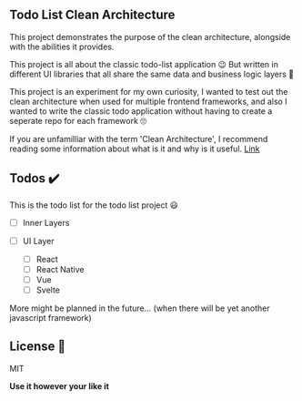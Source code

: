 ## Todo List Clean Architecture
This project demonstrates the purpose of the clean architecture, 
alongside with the abilities it provides.

This project is all about the classic todo-list application 😉 
But written in different UI libraries that all share the same
data and business logic layers 🤩

This project is an experiment for my own curiosity, I wanted to test out the clean architecture
when used for multiple frontend frameworks, and also I wanted to write the classic 
todo application without having to create a seperate repo for each framework 🙄

If you are unfamilliar with the term 'Clean Architecture', I recommend reading
some information about what is it and why is it useful. [Link](https://www.techtarget.com/whatis/definition/clean-architecture)

## Todos ✔️
This is the todo list for the todo list project 😃

 - [ ] Inner Layers
 - [ ] UI Layer
 
    - [ ] React
    - [ ] React Native
    - [ ] Vue
    - [ ] Svelte

More might be planned in the future... (when there will be yet another javascript framework)

## License 📝

MIT

**Use it however your like it**
